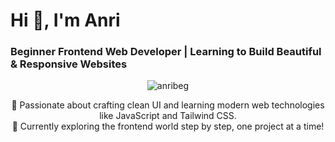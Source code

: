 <h1 align="left">Hi 👋, I'm Anri</h1>
<h3 align="left">Beginner Frontend Web Developer | Learning to Build Beautiful & Responsive Websites</h3>

<p align="center">
  <img src="https://komarev.com/ghpvc/?username=anribeg&label=Profile%20views&color=0e75b6&style=flat" alt="anribeg" />
</p>

<p align="center">
  🚀 Passionate about crafting clean UI and learning modern web technologies like JavaScript and Tailwind CSS.<br>
  🌱 Currently exploring the frontend world step by step, one project at a time!
</p>
